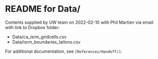# README for Data/

Contents supplied by UW team on 2022-02-10 with Phil Martien via email with link to Dropbox folder:

- Data/ca_isrm_gridcells.csv
- Data/isrm_boundaries_latlons.csv

For additional documentation, see `[References/Handoff/]`.

[References/Handoff/]: https://github.com/BAAQMD/ISRM-SFAB/blob/master/References/Handoff

